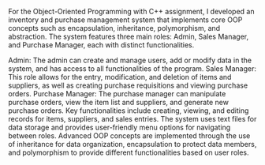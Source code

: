 For the Object-Oriented Programming with C++ assignment, I developed an inventory and purchase management system that implements core OOP concepts such as encapsulation, inheritance, polymorphism, and abstraction. The system features three main roles: Admin, Sales Manager, and Purchase Manager, each with distinct functionalities.

Admin: The admin can create and manage users, add or modify data in the system, and has access to all functionalities of the program.
Sales Manager: This role allows for the entry, modification, and deletion of items and suppliers, as well as creating purchase requisitions and viewing purchase orders.
Purchase Manager: The purchase manager can manipulate purchase orders, view the item list and suppliers, and generate new purchase orders.
Key functionalities include creating, viewing, and editing records for items, suppliers, and sales entries. The system uses text files for data storage and provides user-friendly menu options for navigating between roles. Advanced OOP concepts are implemented through the use of inheritance for data organization, encapsulation to protect data members, and polymorphism to provide different functionalities based on user roles.
